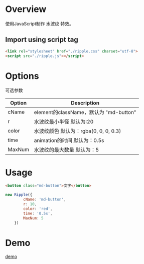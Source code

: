 # Overview
使用JavaScript制作 水波纹 特效。

## Import using script tag

``` HTML
<link rel="stylesheet" href="./ripple.css" charset="utf-8">
<script src="./ripple.js"></script>
```

# Options

可选参数

| Option | Description |
| ----- | ----- |
| cName | element的className，默认为 "md-button" |
| r | 水波纹最小半径 默认为:20|
| color | 水波纹颜色 默认为：rgba(0, 0, 0, 0.3)|
| time | animation的时间 默认为：0.5s|
| MaxNum | 水波纹的最大数量 默认为：5|

# Usage
```HTML
<button class="md-button">文字</button>
```
```JavaScript
new Ripple({
        cName: 'md-button',
        r: 10,
        color: 'red',
        time: '0.5s',
        MaxNum: 5
    })
```
# Demo
[demo](https://github.com/Ge-Ge/button/blob/master/demo.html) 
